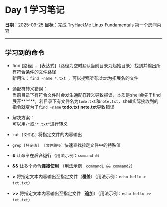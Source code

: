 ﻿# Day 1 学习笔记

**日期**：2025-09-25
**目标**：完成 TryHackMe Linux Fundamentals 第一个房间内容

---

## 学习到的命令

- find [路径] ... [表达式]（路径为空时默认当前目录为起始目录）找到并输出所有符合条件的文件路径  
	新用法：`find -name *.txt `，可以搜索所有以txt为拓展名的文件
- 通配符转义错误：  
		当前目录下有符合文件时会发生通配符转义导致报误，本质是shell会先于find展开**'*'**，若目录下有文件名为`todo.txt`和`note.txt`，shell实际接收到的指令就变为了`find -name` **todo.txt**  **note.txt**导致错误  

- 解决方案：  
	可以用`/*`或`"*.txt"`进行转义

- `cat [文件名]`  	将指定文件的内容输出

- `grep [特定值]  [文件路径]`  	快速查找指定文件中的特殊值

- **&**  	让命令在**后台运行**（用法示例：`command &`）

- **&&**  	让多个命令**连接使用** （用法示例：`command1 && command2`）

- **\>**  	将指定文本内容输出至指定文件（**覆盖**）（用法示例：`echo hello > txt.txt`）

- **\>\>**  	将指定文本内容输出至指定文件（**追加**）（用法示例：`echo hello >> txt.txt`）



